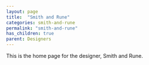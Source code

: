 ```yaml
---
layout: page
title:  "Smith and Rune"
categories: smith-and-rune
permalink: "smith-and-rune"
has_children: true
parent: Designers
---
```

This is the home page for the designer, Smith and Rune.
